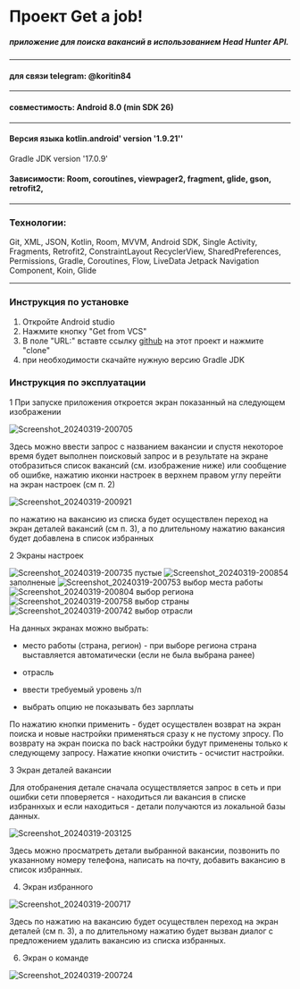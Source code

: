 # Проект Get a job!

##### приложение для поиска вакансий в использованием Head Hunter API.
-----

#### для связи telegram: @koritin84

-----

#### совместимость: Android 8.0 (min SDK 26)

-----

#### Версия языка kotlin.android' version '1.9.21''
Gradle JDK version '17.0.9'
#### Зависимости: Room, coroutines, viewpager2, fragment, glide, gson, retrofit2,

-----
### Технологии:
Git, XML, JSON, Kotlin, Room, MVVM, Android SDK, Single Activity, Fragments,  Retrofit2, ConstraintLayout  RecyclerView, SharedPreferences, Permissions, Gradle, Coroutines, Flow,  LiveData Jetpack Navigation Component, Koin, Glide

-----
### Инструкция по установке

1. Откройте Android studio
2. Нажмите кнопку "Get from VCS"
3. В поле "URL:" вставте ссылку [github](https://github.com/AlexanderKorytin/practicum-android-diploma.git) на этот проект и нажмите "clone"
4. при необходимости скачайте нужную версию Gradle JDK

### Инструкция по эксплуатации

1 При запуске приложения откроется экран показанный на следующем изображении

![Screenshot_20240319-200705](https://github.com/AlexanderKorytin/practicum-android-diploma/assets/124441554/7322daf3-cef5-4dbc-a841-21f610aa4002)

Здесь можно ввести запрос с названием вакансии и спустя некоторое время будет выполнен поисковый запрос и в результате на экране отобразиться список вакансий (см. изображение ниже) или сообщение об ошибке, нажатию иконки настроек в верхнем правом углу перейти на экран настроек (см п. 2)


![Screenshot_20240319-200921](https://github.com/AlexanderKorytin/practicum-android-diploma/assets/124441554/51c662ee-9f0b-448a-ace6-985d5c3503d4)

по нажатию на вакансию из списка будет осуществлен переход на экран деталей вакансий (см п. 3), а по длительному нажатию вакансия будет добавлена в список избранных

2 Экраны настроек 

![Screenshot_20240319-200735](https://github.com/AlexanderKorytin/practicum-android-diploma/assets/124441554/e7907f55-4307-43bf-b695-20bc86c3f875) пустые ![Screenshot_20240319-200854](https://github.com/AlexanderKorytin/practicum-android-diploma/assets/124441554/cba9b6af-7a0d-4e4c-bcb5-c3e03fa9da54) заполненые  ![Screenshot_20240319-200753](https://github.com/AlexanderKorytin/practicum-android-diploma/assets/124441554/8dfd7992-1931-4c9f-8596-a0bf1e5f5b53) выбор места работы ![Screenshot_20240319-200804](https://github.com/AlexanderKorytin/practicum-android-diploma/assets/124441554/b657712f-62f8-49b8-ba09-2cdac156a675) выбор региона ![Screenshot_20240319-200758](https://github.com/AlexanderKorytin/practicum-android-diploma/assets/124441554/46b5beb8-bfee-471a-b88a-47a61619d80a) выбор страны ![Screenshot_20240319-200742](https://github.com/AlexanderKorytin/practicum-android-diploma/assets/124441554/96fc4df6-eed8-43d4-bedc-7969064f6535) выбор отрасли

На данных экранах можно выбрать:

- место работы (страна, регион) - при выборе региона страна выставляется автоматически (если не была выбрана ранее)

- отрасль

- ввести требуемый уровень з/п

- выбрать опцию не показывать без зарплаты

По нажатию кнопки применить - будет осуществлен возврат на экран поиска и новые настройки применяться сразу к не пустому зпросу. По возврату на экран поиска по back настройки будут применены только к следующему запросу. Нажатие кнопки очистить - осчистит настройки.

3 Экран деталей вакансии

Для отобранения детале сначала осуществляется запрос в сеть и при ошибки сети пповеряется - находиться ли вакансия в списке избраннхых и если находиться - детали получаются из локальной базы данных.

![Screenshot_20240319-203125](https://github.com/AlexanderKorytin/practicum-android-diploma/assets/124441554/ce3accee-2469-4dae-ae9a-dd263492c57b)

Здесь можно просматреть детали выбранной вакансии, позвонить по указанному номеру телефона, написать на почту, добавить вакансию в список избранных.

4. Экран избранного

![Screenshot_20240319-200717](https://github.com/AlexanderKorytin/practicum-android-diploma/assets/124441554/880f8cf0-574d-4209-a855-f86d6190cc5d)

Здесь по нажатию на вакансию будет осуществлен переход на экран деталей (см п. 3), а по длительному нажатию будет вызван диалог с предложением удалить вакансию из списка избранных.

   
6. Экран о команде

![Screenshot_20240319-200724](https://github.com/AlexanderKorytin/practicum-android-diploma/assets/124441554/a1ce6160-9ed4-41f7-8b5f-c4fe83fdaf12)


